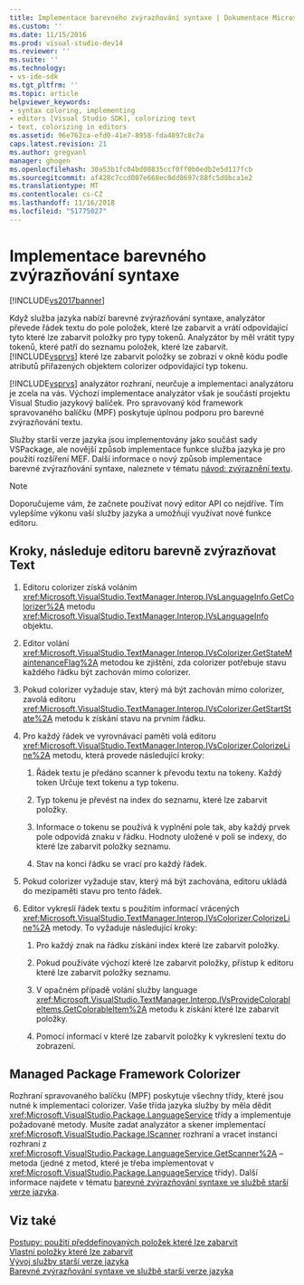 ```yaml
---
title: Implementace barevného zvýrazňování syntaxe | Dokumentace Microsoftu
ms.custom: ''
ms.date: 11/15/2016
ms.prod: visual-studio-dev14
ms.reviewer: ''
ms.suite: ''
ms.technology:
- vs-ide-sdk
ms.tgt_pltfrm: ''
ms.topic: article
helpviewer_keywords:
- syntax coloring, implementing
- editors [Visual Studio SDK], colorizing text
- text, colorizing in editors
ms.assetid: 96e762ca-efd0-41e7-8958-fda4897c8c7a
caps.latest.revision: 21
ms.author: gregvanl
manager: ghogen
ms.openlocfilehash: 30a53b1fc04bd08835ccf0ff0b0edb2e5d117fcb
ms.sourcegitcommit: af428c7ccd007e668ec0dd8697c88fc5d8bca1e2
ms.translationtype: MT
ms.contentlocale: cs-CZ
ms.lasthandoff: 11/16/2018
ms.locfileid: "51775027"
---
```

# <a name="implementing-syntax-coloring"></a>Implementace barevného zvýrazňování syntaxe
[!INCLUDE[vs2017banner](../../includes/vs2017banner.md)]

Když služba jazyka nabízí barevné zvýrazňování syntaxe, analyzátor převede řádek textu do pole položek, které lze zabarvit a vrátí odpovídající tyto které lze zabarvit položky pro typy tokenů. Analyzátor by měl vrátit typy tokenů, které patří do seznamu položek, které lze zabarvit. [!INCLUDE[vsprvs](../../includes/vsprvs-md.md)] které lze zabarvit položky se zobrazí v okně kódu podle atributů přiřazených objektem colorizer odpovídající typ tokenu.  
  
 [!INCLUDE[vsprvs](../../includes/vsprvs-md.md)] analyzátor rozhraní, neurčuje a implementaci analyzátoru je zcela na vás. Výchozí implementace analyzátor však je součástí projektu Visual Studio jazykový balíček. Pro spravovaný kód framework spravovaného balíčku (MPF) poskytuje úplnou podporu pro barevné zvýrazňování textu.  
  
 Služby starší verze jazyka jsou implementovány jako součást sady VSPackage, ale novější způsob implementace funkce služba jazyka je pro použití rozšíření MEF. Další informace o nový způsob implementace barevné zvýrazňování syntaxe, naleznete v tématu [návod: zvýraznění textu](../../extensibility/walkthrough-highlighting-text.md).  
  
> [!NOTE]
>  Doporučujeme vám, že začnete používat nový editor API co nejdříve. Tím vylepšíme výkonu vaší služby jazyka a umožňují využívat nové funkce editoru.  
  
## <a name="steps-followed-by-an-editor-to-colorize-text"></a>Kroky, následuje editoru barevně zvýrazňovat Text  
  
1.  Editoru colorizer získá voláním <xref:Microsoft.VisualStudio.TextManager.Interop.IVsLanguageInfo.GetColorizer%2A> metodu <xref:Microsoft.VisualStudio.TextManager.Interop.IVsLanguageInfo> objektu.  
  
2.  Editor volání <xref:Microsoft.VisualStudio.TextManager.Interop.IVsColorizer.GetStateMaintenanceFlag%2A> metodou ke zjištění, zda colorizer potřebuje stavu každého řádku být zachován mimo colorizer.  
  
3.  Pokud colorizer vyžaduje stav, který má být zachován mimo colorizer, zavolá editoru <xref:Microsoft.VisualStudio.TextManager.Interop.IVsColorizer.GetStartState%2A> metodu k získání stavu na prvním řádku.  
  
4.  Pro každý řádek ve vyrovnávací paměti volá editoru <xref:Microsoft.VisualStudio.TextManager.Interop.IVsColorizer.ColorizeLine%2A> metodu, která provede následující kroky:  
  
    1.  Řádek textu je předáno scanner k převodu textu na tokeny. Každý token Určuje text tokenu a typ tokenu.  
  
    2.  Typ tokenu je převést na index do seznamu, které lze zabarvit položky.  
  
    3.  Informace o tokenu se používá k vyplnění pole tak, aby každý prvek pole odpovídá znaku v řádku. Hodnoty uložené v poli se indexy, do které lze zabarvit položky seznamu.  
  
    4.  Stav na konci řádku se vrací pro každý řádek.  
  
5.  Pokud colorizer vyžaduje stav, který má být zachována, editoru ukládá do mezipaměti stavu pro tento řádek.  
  
6.  Editor vykreslí řádek textu s použitím informací vrácených <xref:Microsoft.VisualStudio.TextManager.Interop.IVsColorizer.ColorizeLine%2A> metody. To vyžaduje následující kroky:  
  
    1.  Pro každý znak na řádku získání index které lze zabarvit položky.  
  
    2.  Pokud používáte výchozí které lze zabarvit položky, přístup k editoru které lze zabarvit položky seznamu.  
  
    3.  V opačném případě volání služby language <xref:Microsoft.VisualStudio.TextManager.Interop.IVsProvideColorableItems.GetColorableItem%2A> metodu k získání které lze zabarvit položky.  
  
    4.  Pomocí informací v které lze zabarvit položky k vykreslení textu do zobrazení.  
  
## <a name="managed-package-framework-colorizer"></a>Managed Package Framework Colorizer  
 Rozhraní spravovaného balíčku (MPF) poskytuje všechny třídy, které jsou nutné k implementaci colorizer. Vaše třída jazyka služby by měla dědit <xref:Microsoft.VisualStudio.Package.LanguageService> třídy a implementuje požadované metody. Musíte zadat analyzátor a skener implementací <xref:Microsoft.VisualStudio.Package.IScanner> rozhraní a vracet instanci rozhraní z <xref:Microsoft.VisualStudio.Package.LanguageService.GetScanner%2A> – metoda (jedné z metod, které je třeba implementovat v <xref:Microsoft.VisualStudio.Package.LanguageService> třídy). Další informace najdete v tématu [barevné zvýrazňování syntaxe ve službě starší verze jazyka](../../extensibility/internals/syntax-colorizing-in-a-legacy-language-service.md).  
  
## <a name="see-also"></a>Viz také  
 [Postupy: použití předdefinovaných položek které lze zabarvit](../../extensibility/internals/how-to-use-built-in-colorable-items.md)   
 [Vlastní položky které lze zabarvit](../../extensibility/internals/custom-colorable-items.md)   
 [Vývoj služby starší verze jazyka](../../extensibility/internals/developing-a-legacy-language-service.md)   
 [Barevné zvýrazňování syntaxe ve službě starší verze jazyka](../../extensibility/internals/syntax-colorizing-in-a-legacy-language-service.md)

